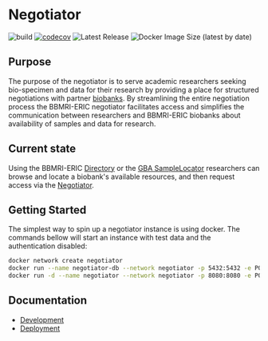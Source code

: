 # Negotiator
![build](https://github.com/BBMRI-ERIC/negotiator-v2/actions/workflows/build.yml/badge.svg?)
[![codecov](https://codecov.io/github/BBMRI-ERIC/negotiator-v2/branch/feature/github_actions/graph/badge.svg?token=8W0I985ZXI)](https://codecov.io/github/BBMRI-ERIC/negotiator-v2)
![Latest Release](https://img.shields.io/github/v/release/bbmri-eric/negotiator-v2)
![Docker Image Size (latest by date)](https://img.shields.io/docker/image-size/bbmrieric/negotiator)

## Purpose

The purpose of the negotiator is to serve academic researchers seeking bio-specimen and data for their research
by providing a place for structured negotiations with partner [biobanks](https://www.sciencedirect.com/topics/nursing-and-health-professions/biobank). By streamlining the entire negotiation process the BBMRI-ERIC negotiator
facilitates access and simplifies the communication between researchers and BBMRI-ERIC biobanks about availability of samples and data for research.

## Current state

Using the BBMRI-ERIC [Directory](https://directory.bbmri-eric.eu/#/) or the [GBA SampleLocator](https://samplelocator.bbmri.de/) researchers can browse and locate
a biobank's available resources, and then request access via the [Negotiator](https://negotiator.bbmri-eric.eu/).

## Getting Started
The simplest way to spin up a negotiator instance is using docker. The commands bellow will start an instance with test
data and the authentication disabled:

```sh
docker network create negotiator
docker run --name negotiator-db --network negotiator -p 5432:5432 -e POSTGRES_PASSWORD=negotiator -e POSTGRES_USER=negotiator -e POSTGRES_DB=negotiator -d postgres:14
docker run -d --name negotiator --network negotiator -p 8080:8080 -e POSTGRES_HOST="negotiator-db" -e AUTH="true"  bbmrieric/negotiator
```

## Documentation
* [Development](development.md)
* [Deployment](deployment.md)


